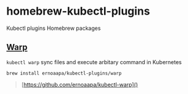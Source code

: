 # homebrew-kubectl-plugins
Kubectl plugins Homebrew packages

## [Warp](https://github.com/ernoaapa/kubectl-warp)
`kubectl warp` sync files and execute arbitary command in Kubernetes
```shell
brew install ernoaapa/kubectl-plugins/warp
```
> [https://github.com/ernoaapa/kubectl-warp]()
